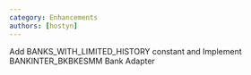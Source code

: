 ```yaml
---
category: Enhancements
authors: [hostyn]
---
```


Add BANKS_WITH_LIMITED_HISTORY constant and Implement BANKINTER_BKBKESMM Bank Adapter
